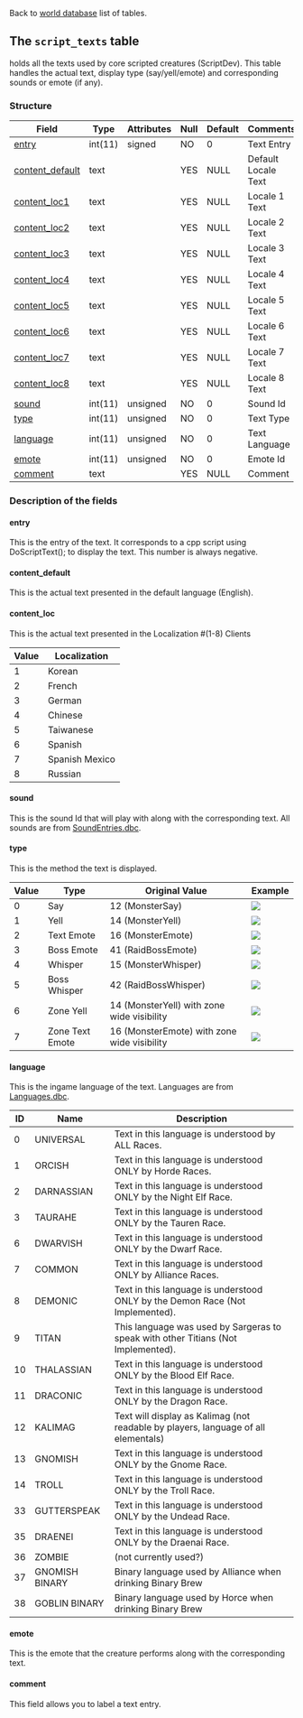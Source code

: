 Back to [world database](https://github.com/cmangos/issues/wiki/mangosdb_struct) list of tables.

## The `script_texts` table

holds all the texts used by core scripted creatures (ScriptDev). This table handles the actual text, display type (say/yell/emote) and corresponding sounds or emote (if any).

### Structure

|Field|Type|Attributes|Null|Default|Comments|
|--- |--- |--- |--- |--- |--- |
|[entry](https://github.com/cmangos/issues/wiki/script_texts#entry)|int(11)|signed|NO|0|Text Entry|
|[content_default](https://github.com/cmangos/issues/wiki/script_texts#content_default)|text||YES|NULL|Default Locale Text|
|[content_loc1](https://github.com/cmangos/issues/wiki/script_texts#content_loc)|text||YES|NULL|Locale 1 Text|
|[content_loc2](https://github.com/cmangos/issues/wiki/script_texts#content_loc)|text||YES|NULL|Locale 2 Text|
|[content_loc3](https://github.com/cmangos/issues/wiki/script_texts#content_loc)|text||YES|NULL|Locale 3 Text|
|[content_loc4](https://github.com/cmangos/issues/wiki/script_texts#content_loc)|text||YES|NULL|Locale 4 Text|
|[content_loc5](https://github.com/cmangos/issues/wiki/script_texts#content_loc)|text||YES|NULL|Locale 5 Text|
|[content_loc6](https://github.com/cmangos/issues/wiki/script_texts#content_loc)|text||YES|NULL|Locale 6 Text|
|[content_loc7](https://github.com/cmangos/issues/wiki/script_texts#content_loc)|text||YES|NULL|Locale 7 Text|
|[content_loc8](https://github.com/cmangos/issues/wiki/script_texts#content_loc)|text||YES|NULL|Locale 8 Text|
|[sound](https://github.com/cmangos/issues/wiki/script_texts#sound)|int(11)|unsigned|NO|0|Sound Id|
|[type](https://github.com/cmangos/issues/wiki/script_texts#type)|int(11)|unsigned|NO|0|Text Type|
|[language](https://github.com/cmangos/issues/wiki/script_texts#language)|int(11)|unsigned|NO|0|Text Language|
|[emote](https://github.com/cmangos/issues/wiki/script_texts#emote)|int(11)|unsigned|NO|0|Emote Id|
|[comment](https://github.com/cmangos/issues/wiki/script_texts#comment)|text||YES|NULL|Comment|

### Description of the fields

#### entry

This is the entry of the text. It corresponds to a cpp script using DoScriptText(); to display the text. This number is always negative.

#### content_default

This is the actual text presented in the default language (English).

#### content_loc

This is the actual text presented in the Localization #(1-8) Clients

|Value|Localization|
|--- |--- |
|1|Korean|
|2|French|
|3|German|
|4|Chinese|
|5|Taiwanese|
|6|Spanish|
|7|Spanish Mexico|
|8|Russian|

#### sound

This is the sound Id that will play with along with the corresponding text. All sounds are from [SoundEntries.dbc](https://github.com/cmangos/issues/wiki/SoundEntries.dbc).

#### type

This is the method the text is displayed.

| Value | Type            | Original Value                              | Example                                                                                                                                                                                                                                                                                                                                                                                                                                                        |
| ----- | --------------- | ------------------------------------------- | -------------------------------------------------------------------------------------------------------------------------------------------------------------------------------------------------------------------------------------------------------------------------------------------------------------------------------------------------------------------------------------------------------------------------------------------------------------- |
| 0     | Say             | 12 (MonsterSay)                             | ![](https://api.media.atlassian.com/file/4bb2a4e1-1fdf-4491-8bfb-ffa4dd9c53d1/binary?token=eyJhbGciOiJIUzI1NiJ9.eyJpc3MiOiJmNDFkYTNhMC00MmQ0LTRlNmMtOTFmYS1lNjBlM2UyYzY0ZmYiLCJhY2Nlc3MiOnsidXJuOmZpbGVzdG9yZTpmaWxlOjRiYjJhNGUxLTFmZGYtNDQ5MS04YmZiLWZmYTRkZDljNTNkMSI6WyJyZWFkIl19LCJleHAiOjE2MDg2NDE1MzksIm5iZiI6MTYwODU1ODU1OX0.c3j1IaBEyX8J9Jds2oHu2N9U9iiUIl6dJU6wamkoERk&client=f41da3a0-42d4-4e6c-91fa-e60e3e2c64ff&name=Say.png&max-age=2940)         |
| 1     | Yell            | 14 (MonsterYell)                            | ![](https://api.media.atlassian.com/file/62e7a89e-2f8f-494a-96ac-87f5ca116a08/binary?token=eyJhbGciOiJIUzI1NiJ9.eyJpc3MiOiJmNDFkYTNhMC00MmQ0LTRlNmMtOTFmYS1lNjBlM2UyYzY0ZmYiLCJhY2Nlc3MiOnsidXJuOmZpbGVzdG9yZTpmaWxlOjYyZTdhODllLTJmOGYtNDk0YS05NmFjLTg3ZjVjYTExNmEwOCI6WyJyZWFkIl19LCJleHAiOjE2MDg2NDE1MzksIm5iZiI6MTYwODU1ODU1OX0.0arnB76K2yH988x2Vt-0TozgDNAZurEUc7tHnfsz824&client=f41da3a0-42d4-4e6c-91fa-e60e3e2c64ff&name=Yell.png&max-age=2940)        |
| 2     | Text Emote      | 16 (MonsterEmote)                           | ![](https://api.media.atlassian.com/file/3e5105dc-a309-4147-95b2-cb814a52c247/binary?token=eyJhbGciOiJIUzI1NiJ9.eyJpc3MiOiJmNDFkYTNhMC00MmQ0LTRlNmMtOTFmYS1lNjBlM2UyYzY0ZmYiLCJhY2Nlc3MiOnsidXJuOmZpbGVzdG9yZTpmaWxlOjNlNTEwNWRjLWEzMDktNDE0Ny05NWIyLWNiODE0YTUyYzI0NyI6WyJyZWFkIl19LCJleHAiOjE2MDg2NDE1MzksIm5iZiI6MTYwODU1ODU1OX0.vYh2axnaLgbe9Jp_JFBravCvSgt39DJAM5uvzCCYgT0&client=f41da3a0-42d4-4e6c-91fa-e60e3e2c64ff&name=Emote.png&max-age=2940)       |
| 3     | Boss Emote      | 41 (RaidBossEmote)                          | ![](https://api.media.atlassian.com/file/73565156-c9d9-442c-97a4-6bfdf41f6eaa/binary?token=eyJhbGciOiJIUzI1NiJ9.eyJpc3MiOiJmNDFkYTNhMC00MmQ0LTRlNmMtOTFmYS1lNjBlM2UyYzY0ZmYiLCJhY2Nlc3MiOnsidXJuOmZpbGVzdG9yZTpmaWxlOjczNTY1MTU2LWM5ZDktNDQyYy05N2E0LTZiZmRmNDFmNmVhYSI6WyJyZWFkIl19LCJleHAiOjE2MDg2NDE1MzksIm5iZiI6MTYwODU1ODU1OX0.k0iyrjALeooxc6b9q2UZxH-FHxuPqjHiytj9ovAqVJs&client=f41da3a0-42d4-4e6c-91fa-e60e3e2c64ff&name=BossEmote.png&max-age=2940)   |
| 4     | Whisper         | 15 (MonsterWhisper)                         | ![](https://api.media.atlassian.com/file/f083d843-9783-4ac7-abbd-6dc497b5fefb/binary?token=eyJhbGciOiJIUzI1NiJ9.eyJpc3MiOiJmNDFkYTNhMC00MmQ0LTRlNmMtOTFmYS1lNjBlM2UyYzY0ZmYiLCJhY2Nlc3MiOnsidXJuOmZpbGVzdG9yZTpmaWxlOmYwODNkODQzLTk3ODMtNGFjNy1hYmJkLTZkYzQ5N2I1ZmVmYiI6WyJyZWFkIl19LCJleHAiOjE2MDg2NDE1MzksIm5iZiI6MTYwODU1ODU1OX0.PDxoc8LL1xGmZrJxSdXAMNkVNPtQNa8El9Y7zGgOG88&client=f41da3a0-42d4-4e6c-91fa-e60e3e2c64ff&name=Whisper.png&max-age=2940)     |
| 5     | Boss Whisper    | 42 (RaidBossWhisper)                        | ![](https://api.media.atlassian.com/file/9e81e115-8dc0-4f6b-bf03-478d4254c0e5/binary?token=eyJhbGciOiJIUzI1NiJ9.eyJpc3MiOiJmNDFkYTNhMC00MmQ0LTRlNmMtOTFmYS1lNjBlM2UyYzY0ZmYiLCJhY2Nlc3MiOnsidXJuOmZpbGVzdG9yZTpmaWxlOjllODFlMTE1LThkYzAtNGY2Yi1iZjAzLTQ3OGQ0MjU0YzBlNSI6WyJyZWFkIl19LCJleHAiOjE2MDg2NDE1MzksIm5iZiI6MTYwODU1ODU1OX0.XkTx1o4J7x6iaNYvFmTjo8BzDwIYVGl70faJB4AiMJE&client=f41da3a0-42d4-4e6c-91fa-e60e3e2c64ff&name=BossWhisper.png&max-age=2940) |
| 6     | Zone Yell       | 14 (MonsterYell) with zone wide visibility  | ![](https://api.media.atlassian.com/file/62e7a89e-2f8f-494a-96ac-87f5ca116a08/binary?token=eyJhbGciOiJIUzI1NiJ9.eyJpc3MiOiJmNDFkYTNhMC00MmQ0LTRlNmMtOTFmYS1lNjBlM2UyYzY0ZmYiLCJhY2Nlc3MiOnsidXJuOmZpbGVzdG9yZTpmaWxlOjYyZTdhODllLTJmOGYtNDk0YS05NmFjLTg3ZjVjYTExNmEwOCI6WyJyZWFkIl19LCJleHAiOjE2MDg2NDE1MzksIm5iZiI6MTYwODU1ODU1OX0.0arnB76K2yH988x2Vt-0TozgDNAZurEUc7tHnfsz824&client=f41da3a0-42d4-4e6c-91fa-e60e3e2c64ff&name=Yell.png&max-age=2940)        |
| 7     | Zone Text Emote | 16 (MonsterEmote) with zone wide visibility | ![](https://api.media.atlassian.com/file/3e5105dc-a309-4147-95b2-cb814a52c247/binary?token=eyJhbGciOiJIUzI1NiJ9.eyJpc3MiOiJmNDFkYTNhMC00MmQ0LTRlNmMtOTFmYS1lNjBlM2UyYzY0ZmYiLCJhY2Nlc3MiOnsidXJuOmZpbGVzdG9yZTpmaWxlOjNlNTEwNWRjLWEzMDktNDE0Ny05NWIyLWNiODE0YTUyYzI0NyI6WyJyZWFkIl19LCJleHAiOjE2MDg2NDE1MzksIm5iZiI6MTYwODU1ODU1OX0.vYh2axnaLgbe9Jp_JFBravCvSgt39DJAM5uvzCCYgT0&client=f41da3a0-42d4-4e6c-91fa-e60e3e2c64ff&name=Emote.png&max-age=2940)   |

#### language

This is the ingame language of the text. Languages are from [Languages.dbc](https://github.com/cmangos/issues/wiki/Languages.dbc).

|ID|Name|Description|
|--- |--- |--- |
|0|UNIVERSAL|Text in this language is understood by ALL Races.|
|1|ORCISH|Text in this language is understood ONLY by Horde Races.|
|2|DARNASSIAN|Text in this language is understood ONLY by the Night Elf Race.|
|3|TAURAHE|Text in this language is understood ONLY by the Tauren Race.|
|6|DWARVISH|Text in this language is understood ONLY by the Dwarf Race.|
|7|COMMON|Text in this language is understood ONLY by Alliance Races.|
|8|DEMONIC|Text in this language is understood ONLY by the Demon Race (Not Implemented).|
|9|TITAN|This language was used by Sargeras to speak with other Titians (Not Implemented).|
|10|THALASSIAN|Text in this language is understood ONLY by the Blood Elf Race.|
|11|DRACONIC|Text in this language is understood ONLY by the Dragon Race.|
|12|KALIMAG|Text will display as Kalimag (not readable by players, language of all elementals)|
|13|GNOMISH|Text in this language is understood ONLY by the Gnome Race.|
|14|TROLL|Text in this language is understood ONLY by the Troll Race.|
|33|GUTTERSPEAK|Text in this language is understood ONLY by the Undead Race.|
|35|DRAENEI|Text in this language is understood ONLY by the Draenai Race.|
|36|ZOMBIE|(not currently used?)|
|37|GNOMISH BINARY|Binary language used by Alliance when drinking Binary Brew|
|38|GOBLIN BINARY|Binary language used by Horce when drinking Binary Brew|                                                                                                    

#### emote

This is the emote that the creature performs along with the corresponding text.

#### comment

This field allows you to label a text entry.
